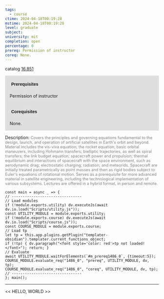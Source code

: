 ```yaml
---
tags:
  - course
ctime: 2024-04-18T00:19:28
mstime: 2024-04-18T00:19:28
level: graduate
subject: 
university: mit
completion: open
percentage: 0
prereq: Permission of instructor
coreq: None.
---
```


catalog [16.851](http://student.mit.edu/catalog/m16b.html#16.851)

<span style="display: block; padding: 15px; background-color: rgb(100, 100, 100, 0.2);"><font id="m_prereq1486_0" style="display: block; font-family: Arial, sans-serif; font-weight: bold; padding: 5px">Prerequisites</font><br><span id="prereq1486_0">Permission of instructor</span></span>
<span style="display: block; padding: 15px; background-color: rgb(100, 100, 100, 0.2);"><font id="m_coreq1486_0" style="display: block; font-family: Arial, sans-serif; font-weight: bold; padding: 5px">Corequisites</font><br><span id="coreq1486_0">None.</span></span>

<font style="">Description:</font>
<font style="color: grey; font-size: 0.8rem;">Covers the principles and governing equations fundamental to the design, launch, and operation of artificial satellites in Earth's orbit and beyond. Material includes the vis-viva equation; the rocket equation; basic orbital maneuvers, including Hohmann transfers; bielliptic trajectories, as well as spiral transfers; the link budget equation; spacecraft power and propulsion; thermal equilibrium and interactions of spacecraft with the space environment, such as aerodynamic drag; electrostatic charging; radiation; and meteorids. Spacecraft are initially treated parametrically as point masses and then as rigid bodies subject to Euler's equations of rotational motion. Serves as a prerequisite for more advanced material in satellite engineering, including the technological implementation of various subsystems. Lectures are offered in a hybrid format, in person and remote.</font>

```dataviewjs
const main = async _ => {
// --------------------------------
// Load modules
if (!module.exports.utility) dv.executeJs(await dv.io.load("Scripts/utility.js"));
const UTILITY_MODULE = module.exports.utility;
if (!module.exports.course) dv.executeJs(await dv.io.load("Scripts/course.js"));
const COURSE_MODULE = module.exports.course;
// Load tp
let tp = this.app.plugins.getPlugin("templater-obsidian").templater.current_functions_object;
if (!tp) { dv.paragraph("<font style='color: red'>tp not loaded!</font>"); return; }
// Evaluate
await UTILITY_MODULE.waitForElements(`#m_prereq1486_0`, {timeout:5});
COURSE_MODULE.evaluate_req("1486_0", "prereq", UTILITY_MODULE, dv, tp);
COURSE_MODULE.evaluate_req("1486_0", "coreq", UTILITY_MODULE, dv, tp);
// --------------------------------
}; main();
```

---

<< HELLO, WORLD >>
